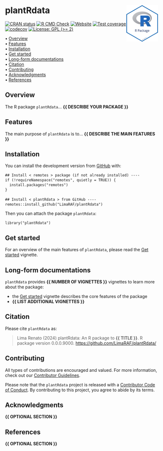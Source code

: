 <!-- README.md is generated from README.Rmd. Please edit that file -->

# plantRdata <img src="man/figures/package-sticker.png" align="right" style="float:right; height:120px;"/>

<!-- badges: start -->

[![CRAN
status](https://www.r-pkg.org/badges/version/plantRdata)](https://CRAN.R-project.org/package=plantRdata)
[![R CMD
Check](https://github.com/LimaRAF/plantRdata/actions/workflows/R-CMD-check.yaml/badge.svg)](https://github.com/LimaRAF/plantRdata/actions/workflows/R-CMD-check.yaml)
[![Website](https://github.com/LimaRAF/plantRdata/actions/workflows/pkgdown.yaml/badge.svg)](https://github.com/LimaRAF/plantRdata/actions/workflows/pkgdown.yaml)
[![Test
coverage](https://github.com/LimaRAF/plantRdata/actions/workflows/test-coverage.yaml/badge.svg)](https://github.com/LimaRAF/plantRdata/actions/workflows/test-coverage.yaml)
[![codecov](https://codecov.io/gh/LimaRAF/plantRdata/branch/master/graph/badge.svg)](https://codecov.io/gh/LimaRAF/plantRdata)
[![License: GPL (&gt;=
2)](https://img.shields.io/badge/License-GPL%20%28%3E%3D%202%29-blue.svg)](https://choosealicense.com/licenses/gpl-2.0/)
<!-- badges: end -->

<p align="left">
• <a href="#overview">Overview</a><br> •
<a href="#features">Features</a><br> •
<a href="#installation">Installation</a><br> •
<a href="#get-started">Get started</a><br> •
<a href="#long-form-documentations">Long-form documentations</a><br> •
<a href="#citation">Citation</a><br> •
<a href="#contributing">Contributing</a><br> •
<a href="#acknowledgments">Acknowledgments</a><br> •
<a href="#references">References</a>
</p>

## Overview

The R package `plantRdata`… **{{ DESCRIBE YOUR PACKAGE }}**

## Features

The main purpose of `plantRdata` is to… **{{ DESCRIBE THE MAIN FEATURES
}}**

## Installation

You can install the development version from
[GitHub](https://github.com/) with:

    ## Install < remotes > package (if not already installed) ----
    if (!requireNamespace("remotes", quietly = TRUE)) {
      install.packages("remotes")
    }

    ## Install < plantRdata > from GitHub ----
    remotes::install_github("LimaRAF/plantRdata")

Then you can attach the package `plantRdata`:

    library("plantRdata")

## Get started

For an overview of the main features of `plantRdata`, please read the
[Get
started](https://LimaRAF.github.io/plantRdata/articles/plantRdata.html)
vignette.

## Long-form documentations

`plantRdata` provides **{{ NUMBER OF VIGNETTES }}** vignettes to learn
more about the package:

-   the [Get
    started](https://LimaRAF.github.io/plantRdata/articles/plantRdata.html)
    vignette describes the core features of the package
-   **{{ LIST ADDITIONAL VIGNETTES }}**

## Citation

Please cite `plantRdata` as:

> Lima Renato (2024) plantRdata: An R package to **{{ TITLE }}**. R
> package version 0.0.0.9000. <https://github.com/LimaRAF/plantRdata/>

## Contributing

All types of contributions are encouraged and valued. For more
information, check out our [Contributor
Guidelines](https://github.com/LimaRAF/plantRdata/blob/main/CONTRIBUTING.md).

Please note that the `plantRdata` project is released with a
[Contributor Code of
Conduct](https://contributor-covenant.org/version/2/1/CODE_OF_CONDUCT.html).
By contributing to this project, you agree to abide by its terms.

## Acknowledgments

**{{ OPTIONAL SECTION }}**

## References

**{{ OPTIONAL SECTION }}**
